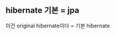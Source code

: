 hibernate 기본 = jpa
----------------------------------------------
이건 original hibernate이다 = 기본 hibernate
